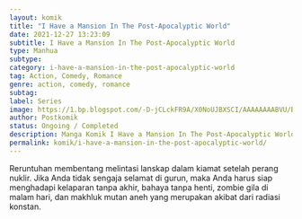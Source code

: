```yaml
---
layout: komik
title: "I Have a Mansion In The Post-Apocalyptic World"
date: 2021-12-27 13:23:09
subtitle: I Have a Mansion In The Post-Apocalyptic World
type: Manhua
subtype: 
category: i-have-a-mansion-in-the-post-apocalyptic-world
tag: Action, Comedy, Romance
genre: action, comedy, romance
subtag: 
label: Series
image: https://1.bp.blogspot.com/-D-jCLckFR9A/X0NoUJBXSCI/AAAAAAAABVU/BJU4RL2-Ttg9bThDeNH5lg-72WfgZJ7XwCLcBGAsYHQ/s72-c/I-Have-a-Mansion-193x278.jpg
author: Postkomik
status: Ongoing / Completed
description: Manga Komik I Have a Mansion In The Post-Apocalyptic World | Bahasa Indonesia
permalink: komik/i-have-a-mansion-in-the-post-apocalyptic-world/
---
```



Reruntuhan membentang melintasi lanskap dalam kiamat setelah perang nuklir. Jika Anda tidak sengaja selamat di gurun, maka Anda harus siap menghadapi kelaparan tanpa akhir, bahaya tanpa henti, zombie gila di malam hari, dan makhluk mutan aneh yang merupakan akibat dari radiasi konstan.
